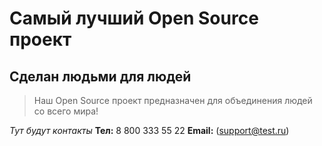# Самый лучший Open Source проект

## Сделан людьми для людей

> Наш Open Source проект предназначен для объединения людей со всего мира!

_Тут будут контакты_
**Тел:** 8 800 333 55 22
**Email:** (support@test.ru)
